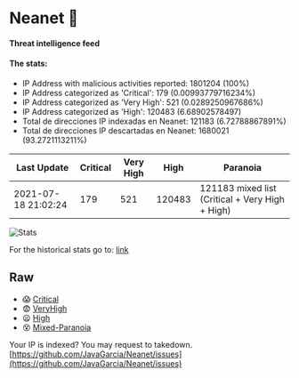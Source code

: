 # Neanet :hocho:
#### Threat intelligence feed
#### The stats:

- IP Address with malicious activities reported: 1801204 (100%)
- IP Address categorized as 'Critical':  179 (0.00993779716234%)
- IP Address categorized as 'Very High':  521 (0.0289250967686%)
- IP Address categorized as 'High':  120483 (6.68902578497)
- Total de direcciones IP indexadas en Neanet:  121183 (6.72788867891%)
- Total de direcciones IP descartadas en Neanet:  1680021 (93.2721113211%)

| Last Update | Critical | Very High | High | Paranoia |
| --- | --- | --- | --- | --- |
| 2021-07-18 21:02:24 | 179 | 521 | 120483 | 121183 mixed list (Critical + Very High + High)|

![Stats](https://docs.google.com/spreadsheets/d/e/2PACX-1vSnaNMIXVabIpDJjufMlzH7poXnshF3mgd8Is1g9ytUEzVsP5my4Trn8f-xkoLLQ38xpL3HtmUexLo6/pubchart?oid=501124687&format=image)

For the historical stats go to: [link](/stats.csv)
## Raw
- :scream: [Critical](https://raw.githubusercontent.com/JavaGarcia/Neanet/master/blacklists/neanet_critical.txt)
- :fearful: [VeryHigh](https://raw.githubusercontent.com/JavaGarcia/Neanet/master/blacklists/neanet_veryHigh.txtt)
- :frowning: [High](https://raw.githubusercontent.com/JavaGarcia/Neanet/master/blacklists/neanet_high.txt)
- :dizzy_face: [Mixed-Paranoia](https://raw.githubusercontent.com/JavaGarcia/Neanet/master/blacklists/neanet_all.txt)


Your IP is indexed? You may request to takedown. [https://github.com/JavaGarcia/Neanet/issues](https://github.com/JavaGarcia/Neanet/issues)






































































































































































































































































































































































































































































































































































































































































































































































































































































































































































































































































































































































































































































































































































































































































































































































































































































































































































































































































































































































































































































































































































































































































































































































































































































































































































































































































































































































































































































































































































































































































































































































































































































































































































































































































































































































































































































































































































































































































































































































































































































































































































































































































































































































































































































































































































































































































































































































































































































































































































































































































































































































































































































































































































































































































































































































































































































































































































































































































































































































































































































































































































































































































































































































































































































































































































































































































































































































































































































































































































































































































































































































































































































































































































































































































































































































































































































































































































































































































